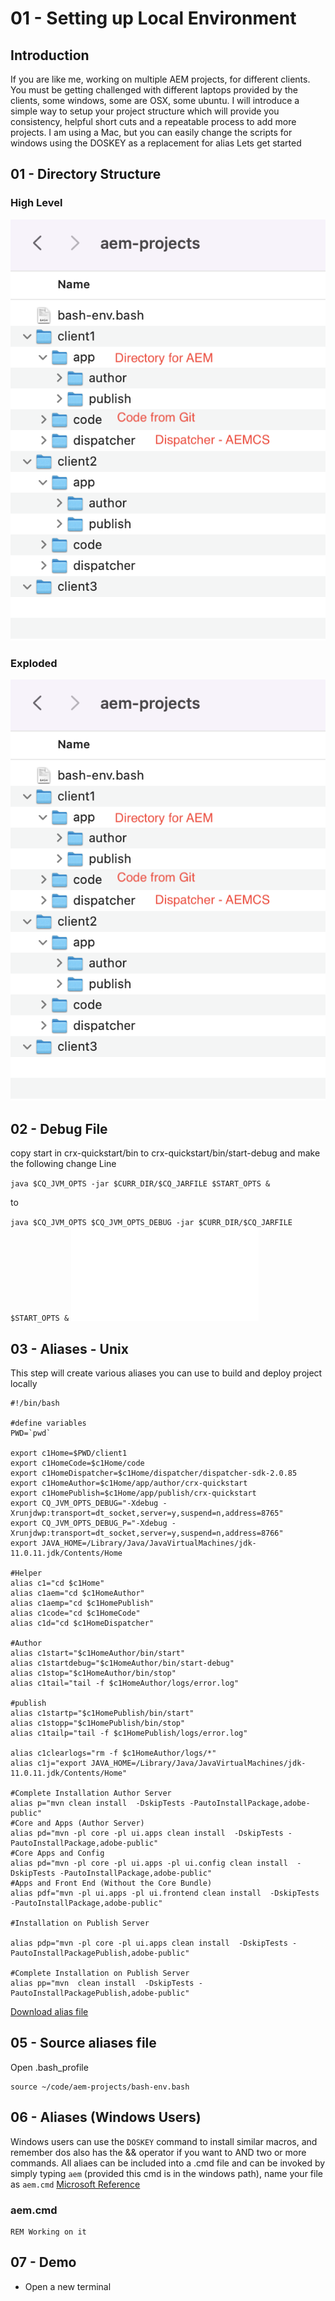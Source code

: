 # 01 - Setting up Local Environment 
## Introduction
If you are like me, working on multiple AEM projects, for different clients.
You must be getting challenged with different laptops provided by the clients, some windows, some are OSX, some ubuntu.
I will introduce a simple way to setup your project structure which will provide you consistency, helpful short cuts and a repeatable process to add more projects.
I am using a Mac, but you can easily change the scripts for windows using the DOSKEY as a replacement for alias
Lets get started
## 01 - Directory Structure 
### High Level
![Directory Structure High Level](assets/01-directory-structure-1.png)

### Exploded
![Directory Structure Exploded](assets/01-directory-structure-1.png)

## 02 - Debug File
copy start in crx-quickstart/bin to crx-quickstart/bin/start-debug and make the following change
Line 

`java $CQ_JVM_OPTS -jar $CURR_DIR/$CQ_JARFILE $START_OPTS &`

to

`java $CQ_JVM_OPTS $CQ_JVM_OPTS_DEBUG -jar $CURR_DIR/$CQ_JARFILE $START_OPTS &`
![start-debug](assets/start-debug-author.txt)

## 03 - Aliases - Unix
This step will create various aliases you can use to build and deploy project locally
```
#!/bin/bash

#define variables
PWD=`pwd`

export c1Home=$PWD/client1
export c1HomeCode=$c1Home/code
export c1HomeDispatcher=$c1Home/dispatcher/dispatcher-sdk-2.0.85
export c1HomeAuthor=$c1Home/app/author/crx-quickstart
export c1HomePublish=$c1Home/app/publish/crx-quickstart
export CQ_JVM_OPTS_DEBUG="-Xdebug -Xrunjdwp:transport=dt_socket,server=y,suspend=n,address=8765"
export CQ_JVM_OPTS_DEBUG_P="-Xdebug -Xrunjdwp:transport=dt_socket,server=y,suspend=n,address=8766"
export JAVA_HOME=/Library/Java/JavaVirtualMachines/jdk-11.0.11.jdk/Contents/Home

#Helper
alias c1="cd $c1Home"
alias c1aem="cd $c1HomeAuthor"
alias c1aemp="cd $c1HomePublish"
alias c1code="cd $c1HomeCode"
alias c1d="cd $c1HomeDispatcher"

#Author
alias c1start="$c1HomeAuthor/bin/start"
alias c1startdebug="$c1HomeAuthor/bin/start-debug"
alias c1stop="$c1HomeAuthor/bin/stop"
alias c1tail="tail -f $c1HomeAuthor/logs/error.log"

#publish
alias c1startp="$c1HomePublish/bin/start"
alias c1stopp="$c1HomePublish/bin/stop"
alias c1tailp="tail -f $c1HomePublish/logs/error.log"

alias c1clearlogs="rm -f $c1HomeAuthor/logs/*"
alias c1j="export JAVA_HOME=/Library/Java/JavaVirtualMachines/jdk-11.0.11.jdk/Contents/Home"

#Complete Installation Author Server
alias p="mvn clean install  -DskipTests -PautoInstallPackage,adobe-public"
#Core and Apps (Author Server)
alias pd="mvn -pl core -pl ui.apps clean install  -DskipTests -PautoInstallPackage,adobe-public"
#Core Apps and Config
alias pd="mvn -pl core -pl ui.apps -pl ui.config clean install  -DskipTests -PautoInstallPackage,adobe-public"
#Apps and Front End (Without the Core Bundle)
alias pdf="mvn -pl ui.apps -pl ui.frontend clean install  -DskipTests -PautoInstallPackage,adobe-public"

#Installation on Publish Server

alias pdp="mvn -pl core -pl ui.apps clean install  -DskipTests -PautoInstallPackagePublish,adobe-public"

#Complete Installation on Publish Server
alias pp="mvn  clean install  -DskipTests -PautoInstallPackagePublish,adobe-public"
```
[Download alias file](assets/01-bash-env.bash)
## 05 - Source aliases file
Open .bash_profile
```
source ~/code/aem-projects/bash-env.bash
```
## 06 - Aliases (Windows Users)
Windows users can use the `DOSKEY` command to install similar macros, and remember dos also has the && operator if you want to AND two or more commands.
All aliaes can be included into a .cmd file and can be invoked by simply typing `aem` (provided this cmd is in the windows path), name your file as `aem.cmd`
[Microsoft Reference](https://learn.microsoft.com/en-us/windows-server/administration/windows-commands/doskey)
### aem.cmd
``` 
REM Working on it 

```

## 07 - Demo
* Open a new terminal 

